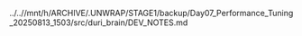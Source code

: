 ../..//mnt/h/ARCHIVE/.UNWRAP/STAGE1/backup/Day07_Performance_Tuning_20250813_1503/src/duri_brain/DEV_NOTES.md
